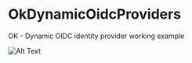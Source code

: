 # OkDynamicOidcProviders
OK - Dynamic OIDC identity provider working example

![Alt Text](https://media.giphy.com/media/ySHUSMJOtx9FsO4X9B/giphy.gif)
